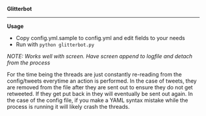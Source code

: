 **Glitterbot**

----------

**Usage**

 - Copy config.yml.sample to config.yml and edit fields to your needs
 - Run with `python glitterbot.py`

*NOTE: Works well with screen. Have screen append to logfile and detach from the process*

For the time being the threads are just constantly re-reading from the config/tweets everytime an action is performed. In the case of tweets, they are removed from the file after they are sent out to ensure they do not get retweeted. If they get put back in they will eventually be sent out again. In the case of the config file, if you make a YAML syntax mistake while the process is running it will likely crash the threads.
